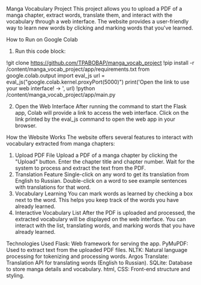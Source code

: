 Manga Vocabulary Project
This project allows you to upload a PDF of a manga chapter, extract words, translate them, and interact with the vocabulary through a web interface. The website provides a user-friendly way to learn new words by clicking and marking words that you've learned.

How to Run on Google Colab

1. Run this code block:

!git clone https://github.com/TPABOBAP/manga_vocab_project
!pip install -r /content/manga_vocab_project/app/requirements.txt
from google.colab.output import eval_js
url = eval_js("google.colab.kernel.proxyPort(5000)")
print('Open the link to use your web interface! -> ', url)
!python /content/manga_vocab_project/app/main.py

2. Open the Web Interface
After running the command to start the Flask app, Colab will provide a link to access the web interface.
Click on the link printed by the eval_js command to open the web app in your browser.

How the Website Works
The website offers several features to interact with vocabulary extracted from manga chapters:
1. Upload PDF File
Upload a PDF of a manga chapter by clicking the "Upload" button.
Enter the chapter title and chapter number.
Wait for the system to process and extract the text from the PDF.
2. Translation Feature
Single-click on any word to get its translation from English to Russian.
Double-click on a word to see example sentences with translations for that word.
3. Vocabulary Learning
You can mark words as learned by checking a box next to the word. This helps you keep track of the words you have already learned.
4. Interactive Vocabulary List
After the PDF is uploaded and processed, the extracted vocabulary will be displayed on the web interface.
You can interact with the list, translating words, and marking words that you have already learned.

Technologies Used
Flask: Web framework for serving the app.
PyMuPDF: Used to extract text from the uploaded PDF files.
NLTK: Natural language processing for tokenizing and processing words.
Argos Translate: Translation API for translating words (English to Russian).
SQLite: Database to store manga details and vocabulary.
html, CSS: Front-end structure and styling.
